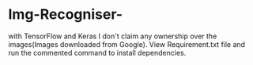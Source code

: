 # Img-Recogniser-
with TensorFlow and Keras
I don't claim any ownership over the images(Images downloaded from Google).
View Requirement.txt file and run the commented command to install dependencies.
